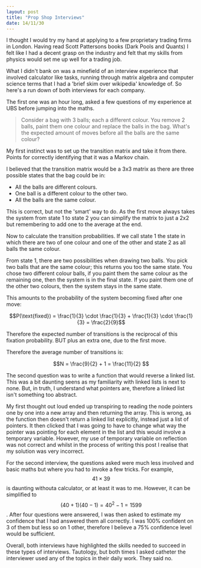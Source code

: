 ```yaml
---
layout: post 
title: "Prop Shop Interviews"
date: 14/11/30 
---
```


I thought I would try my hand at applying to a few proprietary trading firms in London. Having read Scott Pattersons books (Dark Pools and Quants) I felt like I had a decent grasp on the industry and felt that my skills from physics would set me up well for a trading job. 

What I didn't bank on was a minefield of an interview experience that involved calculator like tasks, running through matrix algebra and computer science terms that I had a 'brief skim over wikipedia' knowledge of. So here's a run down of both interviews for each company. 

The first one was an hour long, asked a few questions of my experience at UBS before jumping into the maths. 

>Consider a bag with 3 balls; each a different colour. You remove 2 balls, paint them one colour and replace the balls in the bag. What's the expected amount of moves before all the balls are the same colour?

My first instinct was to set up the transition matrix and take it from there. Points for correctly identifying that it was a Markov chain. 

I believed that the transition matrix would be a 3x3 matrix as there are three possible states that the bag could be in: 

- All the balls are different colours.
- One ball is a different colour to the other two. 
- All the balls are the same colour. 

This is correct, but not the 'smart' way to do. As the first move always takes the system from state 1 to state 2 you can simplify the matrix to just a 2x2 but remembering to add one to the average at the end.

Now to calculate the transition probabilities. If we call state 1 the state in which there are two of one colour and one of the other and state 2 as all balls the same colour. 

From state 1, there are two possibilities when drawing two balls. You pick two balls that are the same colour; this returns you too the same state. You chose two different colour balls, if you paint them the same colour as the remaining one, then the system is in the final state. If you paint them one of the other two colours, then the system stays in the same state. 

This amounts to the probability of the system becoming fixed after one move:

$$P(\text{fixed}) = \frac{1}{3} \cdot \frac{1}{3} + \frac{1}{3} \cdot \frac{1}{3} = \frac{2}{9}$$ 

Therefore the expected number of transitions is the reciprocal of this fixation probability. BUT plus an extra one, due to the first move. 

Therefore the average number of transitions is:

$$N = \frac{9}{2} + 1 = \frac{11}{2} $$

The second question was to write a function that would reverse a linked list. This was a bit daunting seens as my familiarity with linked lists is next to none. But, in truth, I understand what pointers are, therefore a linked list isn't something too abstract. 

My first thought out loud ended up transpiring to reading the node pointers one by one into a new array and then returning the array. This is wrong, as the function then doesn't return a linked list explicitly, instead just a list of pointers. It then clicked that I was going to have to change what way the pointer was pointing for each element in the list and this would involve a temporary variable. However, my use of temporary variable on reflection was not correct and whilst in the process of writing this post I realise that my solution was very incorrect. 

For the second interview, the questions asked were much less involved and basic maths but where you had to invoke a few tricks. For example, $$41 \times 39$$ is daunting withouta calculator, or at least it was to me. However, it can be simplified to $$(40+1)(40-1) = 40 ^2 - 1 = 1599$$. After four questions were answered, I was then asked to estimate my confidence that I had answered them all correctly. I was 100% confident on 3 of them but less so on 1 other, therefore I believe a 75% confidence level would be sufficient.

Overall, both interviews have highlighted the skills needed to succeed in these types of interviews. Tautology, but both times I asked catheter the interviewer used any of the topics in their daily work. They said no.  
 





